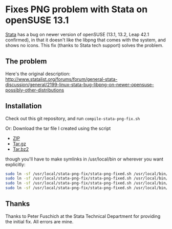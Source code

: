 Fixes PNG problem with Stata on openSUSE 13.1
=============================================

[Stata](http://www.stata.com)  has a bug on newer version of openSUSE (13.1, 13.2, Leap 42.1 confirmed), in that it doesn't like the libpng that comes with the system, and shows no icons. This fix (thanks to Stata tech support) solves the problem.

The problem
-----------
Here's the original description: http://www.statalist.org/forums/forum/general-stata-discussion/general/2199-linux-stata-bug-libpng-on-newer-opensuse-possibly-other-distributions

Installation
------------
Check out this git repository, and run 
 `compile-stata-png-fix.sh`

Or:
Download the tar file I created using the script 

* [ZIP](https://bitbucket.org/vilhuberl/stata-png-fix/get/master.zip)
* [Tar.gz](https://bitbucket.org/vilhuberl/stata-png-fix/get/master.tar.gz)
* [Tar.bz2](https://bitbucket.org/vilhuberl/stata-png-fix/get/master.tar.bz2)

though you'll have to make symlinks in /usr/local/bin or wherever you want explicitly:
````bash
sudo ln -sf /usr/local/stata-png-fix/stata-png-fixed.sh /usr/local/bin/xstata
sudo ln -sf /usr/local/stata-png-fix/stata-png-fixed.sh /usr/local/bin/xstata-se
sudo ln -sf /usr/local/stata-png-fix/stata-png-fixed.sh /usr/local/bin/xstata-mp
sudo ln -sf /usr/local/stata-png-fix/stata-png-fixed.sh /usr/local/bin/xstata-sm
````

Thanks
------
Thanks to Peter Fuschich at the Stata Technical Department for providing the initial fix. All errors are mine.
